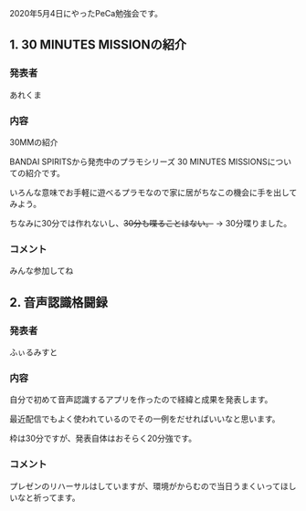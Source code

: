 2020年5月4日にやったPeCa勉強会です。

## 1. 30 MINUTES MISSIONの紹介
### 発表者
あれくま

### 内容
30MMの紹介

BANDAI SPIRITSから発売中のプラモシリーズ 30 MINUTES MISSIONSについての紹介です。

いろんな意味でお手軽に遊べるプラモなので家に居がちなこの機会に手を出してみよう。

ちなみに30分では作れないし、~~30分も喋ることはない。~~  → 30分喋りました。

### コメント
みんな参加してね

## 2. 音声認識格闘録
### 発表者
ふぃるみすと

### 内容
自分で初めて音声認識するアプリを作ったので経緯と成果を発表します。

最近配信でもよく使われているのでその一例をだせればいいなと思います。

枠は30分ですが、発表自体はおそらく20分強です。

### コメント
プレゼンのリハーサルはしていますが、環境がからむので当日うまくいってほしいなと祈ってます。
